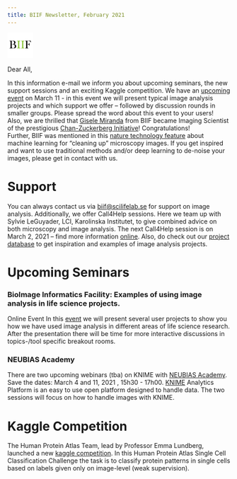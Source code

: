 ```yaml
---
title: BIIF Newsletter, February 2021
---
```

![BIIF logo](/images/biif_logo_white.png )

Dear All,  

In this information e-mail we inform you about upcoming seminars, the new support sessions and an exciting Kaggle competition. We have an [upcoming event](https://www.scilifelab.se/event/bioimage-informatics-facility-examples-of-using-image-analysis-in-life-science-projects/) on March 11 - in this event we will present typical image analysis projects and which support we offer – followed by discussion rounds in smaller groups. Please spread the word about this event to your users!  
Also, we are thrilled that [Gisele Miranda](https://chanzuckerberg.com/imaging/connecting-bioimage-analysis-expertise-with-imaging-technology-at-core-facilities/) from BIIF became Imaging Scientist of the prestigious [Chan-Zuckerberg Initiative](https://chanzuckerberg.com/newsroom/czi-funds-advances-in-biomedical-imaging/)! Congratulations!  
Further, BIIF was mentioned in this [nature technology feature](https://www.nature.com/articles/d41586-021-00023-0) about machine learning for “cleaning up” microscopy images. If you get inspired and want to use traditional methods and/or deep learning to de-noise your images, please get in contact with us.

# Support
You can always contact us via [biif@scilifelab.se](mailto:biif@scilifelab.se) for support on image analysis. Additionally, we offer Call4Help sessions. Here we team up with Sylvie LeGuyader, LCI, Karolinska Institutet, to give combined advice on both microscopy and image analysis. The next Call4Help session is on March 2, 2021 – find more information [online](https://www.scilifelab.se/event/bioimage-informatics-call4help-10).
Also, do check out our [project database](https://biifsweden.github.io/) to get inspiration and examples of image analysis projects.

# Upcoming Seminars
### BioImage Informatics Facility: Examples of using image analysis in life science projects.
Online Event
In this [event](https://www.scilifelab.se/event/bioimage-informatics-facility-examples-of-using-image-analysis-in-life-science-projects/) we will present several user projects to show you how we have used image analysis in different areas of life science research. After the presentation there will be time for more interactive discussions in topics-/tool specific breakout rooms. 


### NEUBIAS Academy
There are two upcoming webinars (tba) on KNIME with [NEUBIAS Academy](neubiasacademy.org). Save the dates: March 4 and 11, 2021 , 15h30 - 17h00. [KNIME](https://www.knime.com/) Analytics Platform is an easy to use open platform designed to handle data. The two sessions will focus on how to handle images with KNIME.

# Kaggle Competition
The Human Protein Atlas Team, lead by Professor Emma Lundberg, launched a new [kaggle competition](https://www.kaggle.com/c/hpa-single-cell-image-classification). In this Human Protein Atlas Single Cell Classification Challenge the task is to classify protein patterns in single cells based on labels given only on image-level (weak supervision). 


